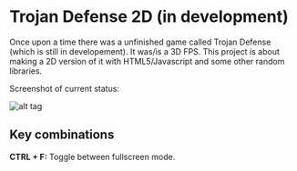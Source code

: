 # Trojan Defense 2D (in development)
Once upon a time there was a unfinished game called Trojan Defense (which is still in developement).
It was/is a 3D FPS. This project is about making a 2D version of it with HTML5/Javascript and some other random libraries.

Screenshot of current status:

![alt tag](https://github.com/PHILPANDA/pandatom/blob/master/trojan-defense-2D/screenshots/current.png?raw=true)

## Key combinations
**CTRL + F:** Toggle between fullscreen mode.
